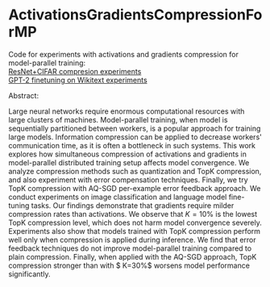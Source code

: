 # ActivationsGradientsCompressionForMP
Code for experiments with activations and gradients compression for model-parallel training:  
[ResNet+CIFAR compresion experiments](mp_compression_resnet_cifar.ipynb)  
[GPT-2 finetuning on Wikitext experiments](gpt2-finetune-compression.ipynb)

Abstract:

Large neural networks require enormous computational resources with large clusters of machines. Model-parallel training, when model is sequentially partitioned between workers, is a popular approach for training large models. Information compression can be applied to decrease workers' communication time, as it is often a bottleneck in such systems. This work explores how simultaneous compression of activations and gradients in model-parallel distributed training setup affects model convergence. We analyze compression methods such as quantization and TopK compression, and also experiment with error compensation techniques. Finally, we try TopK compression with AQ-SGD per-example error feedback approach. We conduct experiments on image classification and language model fine-tuning tasks.
Our findings demonstrate that gradients require milder compression rates than activations. We observe that $K=10\%$ is the lowest TopK compression level, which does not harm model convergence severely. Experiments also show that models trained with TopK compression perform well only when compression is applied during inference. We find that error feedback techniques do not improve model-parallel training compared to plain compression. Finally, when applied with the AQ-SGD approach, TopK compression stronger than with $ K=30\%$ worsens model performance significantly.

